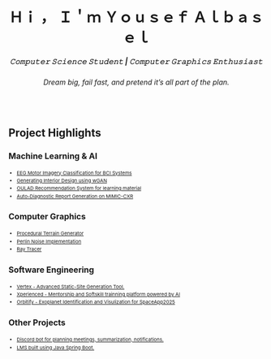 <div style="position: relative; width: 50%; margin: 0 auto; overflow: hidden;">
</div></p>
<h1 align="center">Ｈｉ ， Ｉ＇ｍ Ｙｏｕｓｅｆ Ａｌｂａｓｅｌ </h1>
<h5 align="center">𝙲𝚘𝚖𝚙𝚞𝚝𝚎𝚛 𝚂𝚌𝚒𝚎𝚗𝚌𝚎 𝚂𝚝𝚞𝚍𝚎𝚗𝚝 | 𝙲𝚘𝚖𝚙𝚞𝚝𝚎𝚛 𝙶𝚛𝚊𝚙𝚑𝚒𝚌𝚜 𝙴𝚗𝚝𝚑𝚞𝚜𝚒𝚊𝚜𝚝 </h5>
<h6 align="center">Dream big, fail fast, and pretend it’s all part of the plan.</h6>

<br />
<h2>Project Highlights </h2>
<h3 align="left" style="font-size: 1.0rem;">Machine Learning & AI</h3>
<ul style="font-size: 0.6rem; line-height: 1.6;">
  <li><a href="https://github.com/Yousef-Albasel/EEG-Based-BCI-System" target="_blank">EEG Motor Imagery Classification for BCI Systems</a></li>
  <li><a href="https://www.kaggle.com/code/yousefalbasel/generating-interior-design-dcgan-wgan" target="_blank">Generating Interior Design using wGAN</a></li>
  <li><a href="https://github.com/Yousef-Albasel/OULAD-Recommender-System" target="_blank">OULAD Recommendation System for learning material</a></li>
  <li><a href="https://www.kaggle.com/code/yousefalbasel/auto-diagnostic-reports-generation-on-mimic-cxr-cn" target="_blank">Auto-Diagnostic Report Generation on MIMIC-CXR</a></li>
</ul>

<h3 align="left" style="font-size: 1.0rem;">Computer Graphics</h3>
<ul style="font-size: 0.6rem; line-height: 1.6;">
  <li><a href="https://github.com/Yousef-Albasel/GenTerrain3D" target="_blank">Procedural Terrain Generator</a></li>
  <li><a href="https://github.com/Yousef-Albasel/ProceduralTerra" target="_blank">Perlin Noise Implementation</a></li>
  <li><a href="https://github.com/Yousef-Albasel/raytracer" target="_blank">Ray Tracer</a></li>
</ul>

<h3 align="left" style="font-size: 1.0rem;">Software Engineering</h3>
<ul style="font-size: 0.6rem; line-height: 1.6;">
  <li><a href="https://github.com/Yousef-Albasel/Vertex" target="_blank">Vertex - Advanced Static-Site Generation Tool.</a></li>
  <li><a href="https://github.com/AdelHefny/Xperienced" target="_blank">Xperienced - Mentorship and Softskill trainning platform powered by AI</a></li>
  <li><a href="https://github.com/Yousef-Albasel/Orbitify" target="_blank">Orbitify - Exoplanet Identification and Visulization for SpaceApp2025</a></li>
</ul>

<h3 align="left" style="font-size: 1.0rem;">Other Projects</h3>
<ul style="font-size: 0.6rem; line-height: 1.6;">
  <li><a href="https://github.com/Yousef-Albasel/Bor3y" target="_blank">Discord bot for planning meetings, summarization, notifications.</a></li>
  <li><a href="https://github.com/a7medev/lms" target="_blank">LMS built using Java Spring Boot.</a></li>
</ul>


